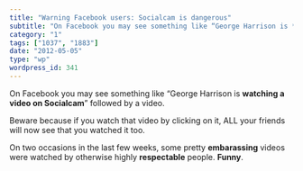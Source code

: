 ```yaml
---
title: "Warning Facebook users: Socialcam is dangerous"
subtitle: "On Facebook you may see something like “George Harrison is **watching a video on Socialcam**” follow..."
category: "1"
tags: ["1037", "1883"]
date: "2012-05-05"
type: "wp"
wordpress_id: 341
---
```

On Facebook you may see something like “George Harrison is **watching a video on Socialcam**” followed by a video.

Beware because if you watch that video by clicking on it, ALL your friends will now see that you watched it too.

On two occasions in the last few weeks, some pretty **embarassing** videos were watched by otherwise highly **respectable** people. **Funny**.